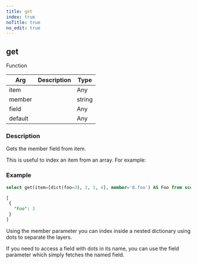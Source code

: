 ```yaml
---
title: get
index: true
noTitle: true
no_edit: true
---
```




<div class="vql_item"></div>


## get
<span class='vql_type pull-right page-header'>Function</span>



<div class="vqlargs"></div>

Arg | Description | Type
----|-------------|-----
item||Any
member||string
field||Any
default||Any

### Description

Gets the member field from item.

This is useful to index an item from an array. For example:

### Example

```sql
select get(item=[dict(foo=3), 2, 3, 4], member='0.foo') AS Foo from scope()

[
 {
   "Foo": 3
 }
]
```

Using the member parameter you can index inside a nested
dictionary using dots to separate the layers.

If you need to access a field with dots in its name, you can use
the field parameter which simply fetches the named field.


